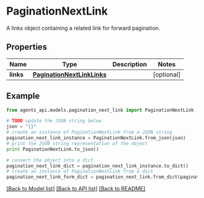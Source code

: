 # PaginationNextLink

A links object containing a related link for forward pagination.

## Properties
Name | Type | Description | Notes
------------ | ------------- | ------------- | -------------
**links** | [**PaginationNextLinkLinks**](PaginationNextLinkLinks.md) |  | [optional] 

## Example

```python
from agents_api.models.pagination_next_link import PaginationNextLink

# TODO update the JSON string below
json = "{}"
# create an instance of PaginationNextLink from a JSON string
pagination_next_link_instance = PaginationNextLink.from_json(json)
# print the JSON string representation of the object
print PaginationNextLink.to_json()

# convert the object into a dict
pagination_next_link_dict = pagination_next_link_instance.to_dict()
# create an instance of PaginationNextLink from a dict
pagination_next_link_form_dict = pagination_next_link.from_dict(pagination_next_link_dict)
```
[[Back to Model list]](../README.md#documentation-for-models) [[Back to API list]](../README.md#documentation-for-api-endpoints) [[Back to README]](../README.md)


